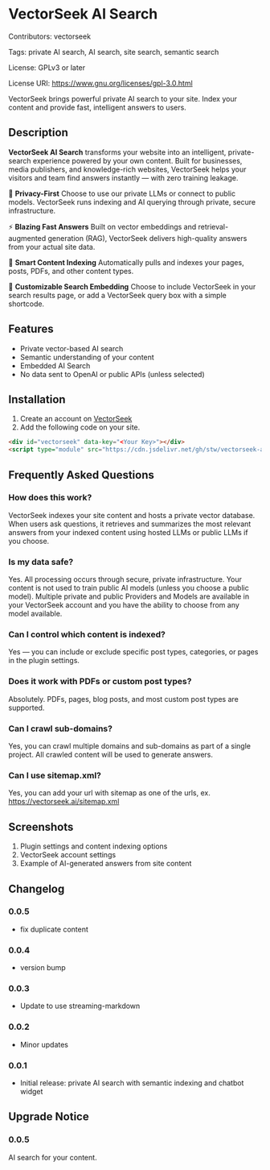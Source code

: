 # VectorSeek AI Search

Contributors: vectorseek

Tags: private AI search, AI search, site search, semantic search

License: GPLv3 or later

License URI: https://www.gnu.org/licenses/gpl-3.0.html

VectorSeek brings powerful private AI search to your site. Index your
content and provide fast, intelligent answers to users.


## Description

**VectorSeek AI Search** transforms your website into an intelligent, private-search experience powered by your own content. Built for businesses, media publishers, and knowledge-rich websites, VectorSeek helps your visitors and team find answers instantly — with zero training leakage.

🔐 **Privacy-First**
Choose to use our private LLMs or connect to public models. VectorSeek runs indexing and AI querying through private, secure infrastructure.

⚡ **Blazing Fast Answers**
Built on vector embeddings and retrieval-augmented generation (RAG), VectorSeek delivers high-quality answers from your actual site data.

🧠 **Smart Content Indexing**
Automatically pulls and indexes your pages, posts, PDFs, and other content types.

💬 **Customizable Search Embedding**
Choose to include VectorSeek in your search results page, or add a VectorSeek query box with a simple shortcode.

## Features

- Private vector-based AI search
- Semantic understanding of your content
- Embedded AI Search
- No data sent to OpenAI or public APIs (unless selected)

## Installation

1. Create an account on [VectorSeek](https://vectorseek.ai)
2. Add the following code on your site.

```html
<div id="vectorseek" data-key="<Your Key>"></div>
<script type="module" src="https://cdn.jsdelivr.net/gh/stw/vectorseek-ai-js@v0.0.5/src/main.js"></script>

```


## Frequently Asked Questions

### How does this work?
VectorSeek indexes your site content and hosts a private vector database. When users ask questions, it retrieves and summarizes the most relevant answers from your indexed content using hosted LLMs or public LLMs if you choose. 

### Is my data safe?
Yes. All processing occurs through secure, private infrastructure. Your content
is not used to train public AI models (unless you choose a public model).
Multiple private and public Providers and Models are available in your
VectorSeek account and you have the ability to choose from any model available. 

### Can I control which content is indexed?
Yes — you can include or exclude specific post types, categories, or pages in the plugin settings.

### Does it work with PDFs or custom post types?
Absolutely. PDFs, pages, blog posts, and most custom post types are supported.

### Can I crawl sub-domains?
Yes, you can crawl multiple domains and sub-domains as part of a single project. All crawled content will be used to generate answers. 

### Can I use sitemap.xml?
Yes, you can add your url with sitemap as one of the urls, ex. https://vectorseek.ai/sitemap.xml

## Screenshots

1. Plugin settings and content indexing options
2. VectorSeek account settings
3. Example of AI-generated answers from site content

## Changelog

### 0.0.5
* fix duplicate content

### 0.0.4
* version bump

### 0.0.3
* Update to use streaming-markdown

### 0.0.2
* Minor updates

### 0.0.1
* Initial release: private AI search with semantic indexing and chatbot widget

## Upgrade Notice

### 0.0.5
AI search for your content.

